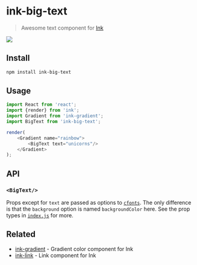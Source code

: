 # ink-big-text

> Awesome text component for [Ink](https://github.com/vadimdemedes/ink)

![](screenshot.png)

## Install

```sh
npm install ink-big-text
```

## Usage

```js
import React from 'react';
import {render} from 'ink';
import Gradient from 'ink-gradient';
import BigText from 'ink-big-text';

render(
	<Gradient name="rainbow">
		<BigText text="unicorns"/>
	</Gradient>
);
```

## API

### `<BigText/>`

Props except for `text` are passed as options to [`cfonts`](https://github.com/dominikwilkowski/cfonts). The only difference is that the `background` option is named `backgroundColor` here. See the prop types in [`index.js`](index.js) for more.

## Related

- [ink-gradient](https://github.com/sindresorhus/ink-gradient) - Gradient color component for Ink
- [ink-link](https://github.com/sindresorhus/ink-link) - Link component for Ink
